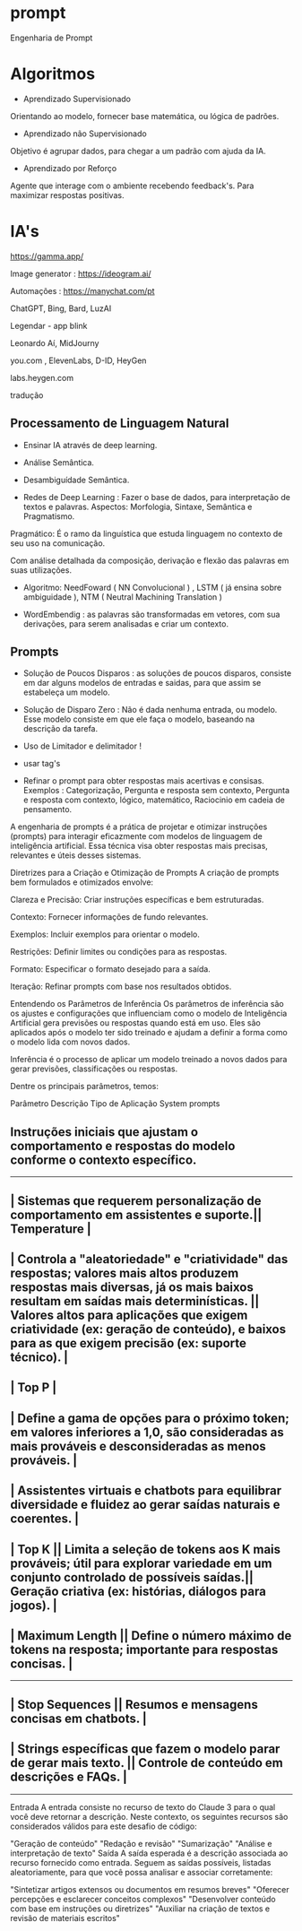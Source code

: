 # prompt
Engenharia de Prompt

# Algoritmos 

- Aprendizado Supervisionado 

Orientando ao modelo, fornecer base matemática, ou lógica de padrões.

- Aprendizado não Supervisionado 

Objetivo é agrupar dados, para chegar a um padrão com ajuda da IA.

- Aprendizado por Reforço

Agente que interage com o ambiente recebendo feedback's. Para maximizar respostas positivas.



# IA's

https://gamma.app/

Image generator : https://ideogram.ai/

Automações : https://manychat.com/pt

ChatGPT, Bing, Bard, LuzAI

Legendar - app blink

Leonardo Aí, MidJourny


you.com , ElevenLabs, D-ID, HeyGen

labs.heygen.com

tradução 

## Processamento de Linguagem Natural 

- Ensinar IA através de deep learning.
- Análise Semântica.
- Desambiguídade Semântica.

- Redes de Deep Learning : Fazer o base de dados, para interpretação de textos e palavras. Aspectos: Morfologia, Sintaxe, Semântica e Pragmatismo.

Pragmático: É o ramo da linguística que estuda linguagem no contexto de seu uso na comunicação.


Com análise detalhada da composição, derivação e flexão das palavras em suas utilizações.

- Algoritmo: NeedFoward ( NN Convolucional ) , LSTM ( já ensina sobre ambiguidade ), NTM ( Neutral Machining Translation )

- WordEmbendig : as palavras são transformadas em vetores, com sua derivações, para serem analisadas e criar um contexto.

 ## Prompts

 - Solução de Poucos Disparos : as soluções de poucos disparos, consiste em dar alguns modelos de entradas e saidas, para que assim se estabeleça um modelo.

 - Solução de Disparo Zero : Não é dada nenhuma entrada, ou modelo. Esse modelo consiste em que ele faça o modelo, baseando na descrição da tarefa.

 - Uso de Limitador e delimitador !
 - usar tag's <exemplo> </exemplo>
 - Refinar o prompt para obter respostas mais acertivas e consisas.
   Exemplos : Categorização, Pergunta e resposta sem contexto, Pergunta e resposta com contexto, lógico, matemático, Raciocinio em cadeia de pensamento.

A engenharia de prompts é a prática de projetar e otimizar instruções (prompts) para interagir eficazmente com modelos de linguagem de inteligência artificial. Essa técnica visa obter respostas mais precisas, relevantes e úteis desses sistemas.

Diretrizes para a Criação e Otimização de Prompts
A criação de prompts bem formulados e otimizados envolve:

Clareza e Precisão: Criar instruções específicas e bem estruturadas.

Contexto: Fornecer informações de fundo relevantes.

Exemplos: Incluir exemplos para orientar o modelo.

Restrições: Definir limites ou condições para as respostas.

Formato: Especificar o formato desejado para a saída.

Iteração: Refinar prompts com base nos resultados obtidos.

Entendendo os Parâmetros de Inferência
Os parâmetros de inferência são os ajustes e configurações que influenciam como o modelo de Inteligência Artificial gera previsões ou respostas quando está em uso. Eles são aplicados após o modelo ter sido treinado e ajudam a definir a forma como o modelo lida com novos dados.

Inferência é o processo de aplicar um modelo treinado a novos dados para gerar previsões, classificações ou respostas.

Dentre os principais parâmetros, temos:

Parâmetro	Descrição	Tipo de Aplicação
System prompts

Instruções iniciais que ajustam o comportamento e respostas do modelo conforme o contexto específico.
-------------------------------------------------------------------------------------------------------------------------------
-------------------------------------------------------------------------------------------------------------------------------
| Sistemas que requerem personalização de comportamento em assistentes e suporte.|| Temperature |
-------------------------------------------------------------------------------------------------------------------------------
| Controla a "aleatoriedade" e "criatividade" das respostas; valores mais altos produzem respostas mais diversas, já os mais baixos resultam em saídas mais determinísticas. || Valores altos para aplicações que exigem criatividade (ex: geração de conteúdo), e baixos para as que exigem precisão (ex: suporte técnico). |
-------------------------------------------------------------------------------------------------------------------------------
| Top P |
-------------------------------------------------------------------------------------------------------------------------------
| Define a gama de opções para o próximo token; em valores inferiores a 1,0, são consideradas as mais prováveis e desconsideradas as menos prováveis. |
-------------------------------------------------------------------------------------------------------------------------------
| Assistentes virtuais e chatbots para equilibrar diversidade e fluidez ao gerar saídas naturais e coerentes. |
-------------------------------------------------------------------------------------------------------------------------------
| Top K || Limita a seleção de tokens aos K mais prováveis; útil para explorar variedade em um conjunto controlado de possíveis saídas.|| Geração criativa (ex: histórias, diálogos para jogos). |
-------------------------------------------------------------------------------------------------------------------------------
| Maximum Length || Define o número máximo de tokens na resposta; importante para respostas concisas. |
-------------------------------------------------------------------------------------------------------------------------------

-------------------------------------------------------------------------------------------------------------------------------
| Stop Sequences || Resumos e mensagens concisas em chatbots. |
-------------------------------------------------------------------------------------------------------------------------------
| Strings específicas que fazem o modelo parar de gerar mais texto. || Controle de conteúdo em descrições e FAQs. |
-------------------------------------------------------------------------------------------------------------------------------
-------------------------------------------------------------------------------------------------------------------------------

Entrada
A entrada consiste no recurso de texto do Claude 3 para o qual você deve retornar a descrição. Neste contexto, os seguintes recursos são considerados válidos para este desafio de código:

"Geração de conteúdo"
"Redação e revisão"
"Sumarização"
"Análise e interpretação de texto"
Saída
A saída esperada é a descrição associada ao recurso fornecido como entrada. Seguem as saídas possíveis, listadas aleatoriamente, para que você possa analisar e associar corretamente:

"Sintetizar artigos extensos ou documentos em resumos breves"
"Oferecer percepções e esclarecer conceitos complexos"
"Desenvolver conteúdo com base em instruções ou diretrizes"
"Auxiliar na criação de textos e revisão de materiais escritos"
